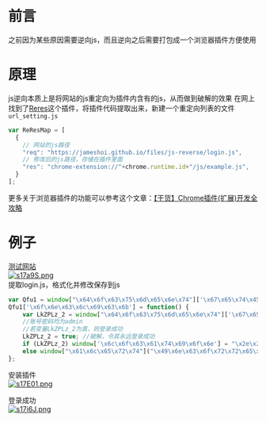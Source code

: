 # 前言
之前因为某些原因需要逆向js，而且逆向之后需要打包成一个浏览器插件方便使用

# 原理
js逆向本质上是将网站的js重定向为插件内含有的js，从而做到破解的效果
在网上找到了[Reres](https://chrome.google.com/webstore/detail/reres/gieocpkbblidnocefjakldecahgeeica?hl=zh-CN)这个插件，将插件代码提取出来，新建一个重定向列表的文件`url_setting.js`
```javascript
var ReResMap = [
  {
    // 网站的js路径
    "req": "https://jameshoi.github.io/files/js-reverse/login.js", 
    // 修改后的js路径，存储在插件里面
    "res": "chrome-extension://"+chrome.runtime.id+"/js/example.js",
  }
];
```
更多关于浏览器插件的功能可以参考这个文章：[【干货】Chrome插件(扩展)开发全攻略](https://www.cnblogs.com/liuxianan/p/chrome-plugin-develop.html)

# 例子
[测试网站](http://jameshoi.github.io/files/js-reverse)  
[![s17a9S.png](https://s3.ax1x.com/2021/01/11/s17a9S.png)](https://imgchr.com/i/s17a9S)  
提取login.js，格式化并修改保存到js
```javascript
var Qfu1 = window["\x64\x6f\x63\x75\x6d\x65\x6e\x74"]['\x67\x65\x74\x45\x6c\x65\x6d\x65\x6e\x74\x42\x79\x49\x64']('\x62\x74\x6e');
Qfu1['\x6f\x6e\x63\x6c\x69\x63\x6b'] = function() {
    var LkZPLz_2 = window["\x64\x6f\x63\x75\x6d\x65\x6e\x74"]['\x67\x65\x74\x45\x6c\x65\x6d\x65\x6e\x74\x73\x42\x79\x4e\x61\x6d\x65']("\x75\x73\x65\x72\x6e\x61\x6d\x65")[0]['\x76\x61\x6c\x75\x65'] == "\x61\x64\x6d\x69\x6e" && window["\x64\x6f\x63\x75\x6d\x65\x6e\x74"]['\x67\x65\x74\x45\x6c\x65\x6d\x65\x6e\x74\x73\x42\x79\x4e\x61\x6d\x65']("\x70\x61\x73\x73\x77\x6f\x72\x64")[0]['\x76\x61\x6c\x75\x65'] == "\x61\x64\x6d\x69\x6e";
    //账号密码均为admin
    //若变量LkZPLz_2为真，则登录成功
    LkZPLz_2 = true; //破解，令其永远登录成功
    if (LkZPLz_2) window['\x6c\x6f\x63\x61\x74\x69\x6f\x6e'] = "\x2e\x2f\x6c\x6f\x67\x69\x6e\x2e\x68\x74\x6d\x6c";
    else window["\x61\x6c\x65\x72\x74"]("\x49\x6e\x63\x6f\x72\x72\x65\x63\x74 \x75\x73\x65\x72\x6e\x61\x6d\x65 \x6f\x72 \x70\x61\x73\x73\x77\x6f\x72\x64\x2e")
};
```
安装插件  
[![s17E01.png](https://s3.ax1x.com/2021/01/11/s17E01.png)](https://imgchr.com/i/s17E01)  

登录成功  
[![s17i6J.png](https://s3.ax1x.com/2021/01/11/s17i6J.png)](https://imgchr.com/i/s17i6J)
